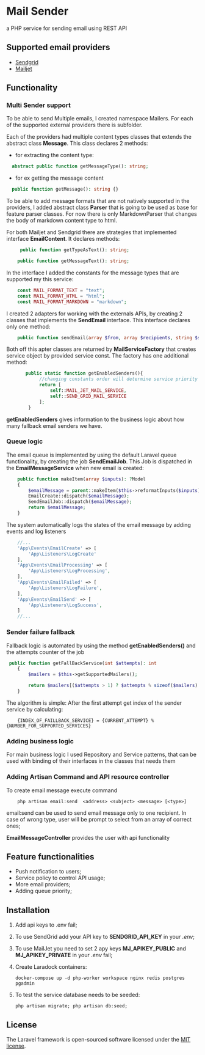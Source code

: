 # Mail Sender
a PHP service for sending email using REST API

## Supported email providers
- [Sendgrid](https://sendgrid.com/)
- [Mailjet](https://www.mailjet.com/)

## Functionality

### Multi Sender support

To be able to send Multiple emails, I created namespace Mailers. For each of the supported external providers there is subfolder.

Each of the providers had multiple content types classes that extends the abstract class **Message**. This class declares 2 methods:

-  for extracting the content type:
```php 
  abstract public function getMessageType(): string;
``` 
- for ex getting the message content
```php 
  public function getMessage(): string {}
``` 

To be able to add message formats that are not natively supported in the providers, I added abstract class **Parser** that is going to be used as base for feature parser classes. For now there is only MarkdownParser that changes the body of markdown content type to html.

For both Mailjet and Sendgrid there are strategies that implemented interface **EmailContent**. 
It declares methods:
```php
     public function getTypeAsText(): string;  
```
```php
    public function getMessageText(): string;
```
In the interface I added the constants for the message types that are supported my this service:

```php
    const MAIL_FORMAT_TEXT = "text";
    const MAIL_FORMAT_HTML = "html";
    const MAIL_FORMAT_MARKDOWN = "markdown";
```
 
I created 2 adapters for working with the externals APIs, by creating 2 classes that implements the **SendEmail** interface.
This interface declares only one method: 
```php
    public function sendEmail(array $from, array $recipients, string $subject, string $contentType, string $message): bool{};
```

Both off this apter classes are returned by **MailServiceFactory** that creates service object by provided service const.
The factory has one additional method:

```php
       public static function getEnabledSenders(){
            //changing constants order will determine service priority
            return [
                self::MAIL_JET_MAIL_SERVICE,
                self::SEND_GRID_MAIL_SERVICE
            ];
        }
````
**getEnabledSenders** gives information to the business logic about how many fallback email senders we have.

### Queue logic

The email queue is implemented by using the default Laravel queue functionality, by creating the job **SendEmailJob**.
This Job is dispatched in the **EmailMessageService** when new email is created:

```php
    public function makeItem(array $inputs): ?Model
    {
        $emailMessage = parent::makeItem($this->reformatInputs($inputs));
        EmailCreate::dispatch($emailMessage);
        SendEmailJob::dispatch($emailMessage);
        return $emailMessage;
    }
````
The system automatically logs the states of the email message by adding events and log listeners
```php
    //...
    'App\Events\EmailCreate' => [
        'App\Listeners\LogCreate'
    ],
    'App\Events\EmailProcessing' => [
        'App\Listeners\LogProcessing',
    ],
    'App\Events\EmailFailed' => [
        'App\Listeners\LogFailure',
    ],
    'App\Events\EmailSend' => [
        'App\Listeners\LogSuccess',
    ]
    //...
```

### Sender failure fallback

Fallback logic is automated by using the method **getEnabledSenders()** and the attempts counter of the job

```php
 public function getFallBackService(int $attempts): int
    {
        $mailers = $this->getSupportedMailers();

        return $mailers[($attempts > 1) ? $attempts % sizeof($mailers) : 0];
    }
```

The algorithm is simple: After the first attempt get index of the sender service by calculating: 
````
    {INDEX_OF_FAILLBACK_SERVICE} = {CURRENT_ATTEMPT} % {NUMBER_FOR_SUPPORTED_SERVICES}
````


### Adding business logic

For main business logic I used Repository and Service patterns, that can be used with binding of their interfaces in the classes that needs them

### Adding Artisan Command and API resource controller

To create email message execute command

```shell script
    php artisan email:send  <address> <subject> <message> [<type>]
````
email:send can be used to send email message only to one recipient. In case of wrong type, user will be prompt to select from an array of correct ones;

**EmailMessageController** provides the user with api functionality

## Feature functionalities
- Push notification to users;
- Service policy to control API usage;
- More email providers;
- Adding queue priority;

## Installation

1. Add api keys to .env fail;
2. To use SendGrid add your API key to **SENDGRID_API_KEY** in your *.env*;
3. To use MailJet you need to set 2 apy keys **MJ_APIKEY_PUBLIC** and **MJ_APIKEY_PRIVATE** in your *.env* fail;
4. Create Laradock containers:

    ``
        docker-compose up -d php-worker workspace nginx redis postgres pgadmin
    ``
5. To test the service database needs to be seeded:

    ``
        php artisan migrate;
        php artisan db:seed;
    ``

## License

The Laravel framework is open-sourced software licensed under the [MIT license](https://opensource.org/licenses/MIT).
